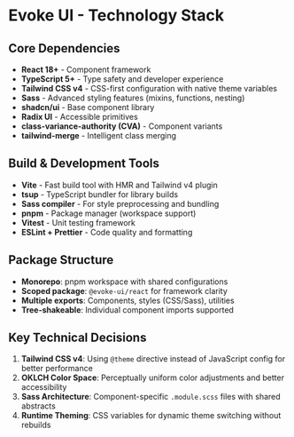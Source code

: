 # Evoke UI - Technology Stack

## Core Dependencies

- **React 18+** - Component framework
- **TypeScript 5+** - Type safety and developer experience
- **Tailwind CSS v4** - CSS-first configuration with native theme variables
- **Sass** - Advanced styling features (mixins, functions, nesting)
- **shadcn/ui** - Base component library
- **Radix UI** - Accessible primitives
- **class-variance-authority (CVA)** - Component variants
- **tailwind-merge** - Intelligent class merging

## Build & Development Tools

- **Vite** - Fast build tool with HMR and Tailwind v4 plugin
- **tsup** - TypeScript bundler for library builds
- **Sass compiler** - For style preprocessing and bundling
- **pnpm** - Package manager (workspace support)
- **Vitest** - Unit testing framework
- **ESLint + Prettier** - Code quality and formatting

## Package Structure

- **Monorepo**: pnpm workspace with shared configurations
- **Scoped package**: `@evoke-ui/react` for framework clarity
- **Multiple exports**: Components, styles (CSS/Sass), utilities
- **Tree-shakeable**: Individual component imports supported

## Key Technical Decisions

1. **Tailwind CSS v4**: Using `@theme` directive instead of JavaScript config for better performance
2. **OKLCH Color Space**: Perceptually uniform color adjustments and better accessibility
3. **Sass Architecture**: Component-specific `.module.scss` files with shared abstracts
4. **Runtime Theming**: CSS variables for dynamic theme switching without rebuilds
